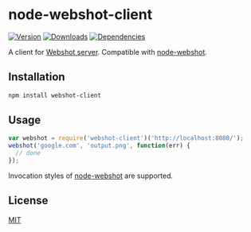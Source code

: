 # node-webshot-client

[![Version](https://img.shields.io/npm/v/webshot-client.svg)](https://www.npmjs.com/package/webshot-client)
[![Downloads](https://img.shields.io/npm/dm/webshot-client.svg)](https://www.npmjs.com/package/webshot-client)
[![Dependencies](https://img.shields.io/david/60devs/node-webshot-client.svg)](https://github.com/60devs/node-webshot-client/blob/master/package.json#L19)

A client for [Webshot server](https://github.com/60devs/node-webshot-server).
Compatible with [node-webshot](https://github.com/brenden/node-webshot).

## Installation

```sh
npm install webshot-client
```

## Usage

```js
var webshot = require('webshot-client')('http://localhost:8080/');
webshot('google.com', 'output.png', function(err) {
  // done
});
```

Invocation styles of [node-webshot](https://github.com/brenden/node-webshot) are supported.

## License

[MIT](LICENSE)
